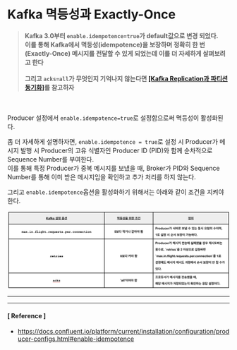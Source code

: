 # Kafka 멱등성과 Exactly-Once

> #### Kafka 3.0부터 `enable.idempotence=true`가 default값으로 변경 되었다.<br>이를 통해 Kafka에서 멱등성(idempotence)을 보장하며 정확히 한 번(Exactly-Once) 메시지를 전달할 수 있게 되었는데 이를 더 자세하게 살펴보려고 한다<br><br>그리고 `acks=all`가 무엇인지 기억나지 않는다면 [[Kafka Replication과 파티션 동기화]](2024.05.05%20-%20Kafka%20Replication과%20파티션%20동기화.md)를 참고하자

<br>

Producer 설정에서 `enable.idempotence=true`로 설정함으로써 멱등성이 활성화된다.

좀 더 자세하게 설명하자면, `enable.idempotence = true`로 설정 시 Producer가 메시지 발행 시 Producer의 고유 식별자인 Producer ID (PID)와 함께 순차적으로 Sequence Number를 부여한다.<br>
이를 통해 특정 Producer가 중복 메시지를 보냈을 때, Broker가 PID와 Sequence Number를 통해 이미 받은 메시지임을 확인하고 추가 처리를 하지 않는다. 


그리고 `enable.idempotence`옵션을 활성화하기 위해서는 아래와 같이 조건을 지켜야한다.

<img src="../image/img_3.png" width="800px" height="auto">

---
---

#### [ Reference ]
- https://docs.confluent.io/platform/current/installation/configuration/producer-configs.html#enable-idempotence